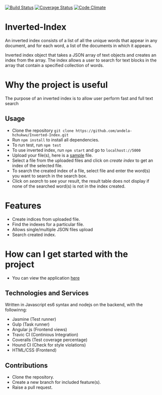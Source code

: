 [![Build Status](https://travis-ci.org/andela-hchukwu/Inverted-Index.svg?branch=Fix%2F13965538%2Frefactor-code)](https://travis-ci.org/andela-hchukwu/Inverted-Index)
[![Coverage Status](https://coveralls.io/repos/github/andela-hchukwu/Inverted-Index/badge.svg?branch=Fix%2F13965538%2Frefactor-code)](https://coveralls.io/github/andela-hchukwu/Inverted-Index?branch=Fix%2F13965538%2Frefactor-code)
[![Code Climate](https://codeclimate.com/github/andela-hchukwu/Inverted-Index/badges/gpa.svg)](https://codeclimate.com/github/andela-hchukwu/Inverted-Index)

# Inverted-Index
An inverted index consists of a list of all the unique words that appear in any document, and for each word, a list of the documents in which it appears.

Inverted index object that takes a JSON array of text objects and creates an index from the array. The index allows a user to search for text blocks in the array that contain a specified collection of words.

# **Why the project is useful**
The purpose of an inverted index is to allow user perform fast and full text search

## Usage
* Clone the repository `git clone https://github.com/andela-hchukwu/Inverted-Index.git`
* Run `npm install` to install all dependencies.
* To run test, run `npm test`
* To use inverted index, run `npm start` and go to `localhost://5000`
* Upload your file(s), here is a [sample](https://github.com/andela-hchukwu/Inverted-Index/blob/development/spec/books.json) file.
* Select a file from the uploaded files and click on *create index* to get an index of the selected file.
* To search the created index of a file, select file and enter the word(s) you want to search in the search box.
* Click on *search* to see your result, the result table does not display if none of the searched word(s) is not in the index created.

# **Features**
* Create indices from uploaded file.
* Find the indexes for a particular file.
* Allows single/multiple JSON files upload
* Search created index.

# **How can I get started with the project**
* You can view the application [here](https://indexinverted.herokuapp.com/)

## Technologies and Services
Written in Javascript es6 syntax and nodejs on the backend, with the followinng:
* Jasmine (Test runner)
* Gulp (Task runner)
* Angular js (Frontend views)
* Travic CI (Continious Integration)
* Coveralls (Test coverage percentage)
* Hound CI (Check for style violations)
* HTML/CSS (Frontend)

## Contributions
* Clone the repository.
* Create a new branch for included feature(s).
* Raise a pull request.